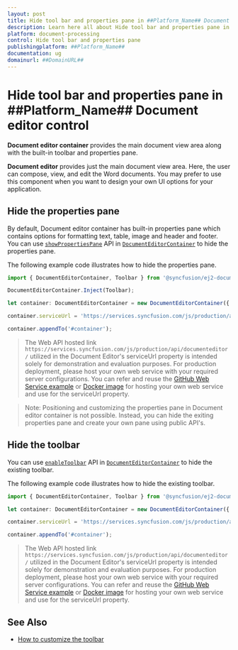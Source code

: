 ```yaml
---
layout: post
title: Hide tool bar and properties pane in ##Platform_Name## Document editor control | Syncfusion
description: Learn here all about Hide tool bar and properties pane in Syncfusion ##Platform_Name## Document editor control of Syncfusion Essential JS 2 and more.
platform: document-processing
control: Hide tool bar and properties pane 
publishingplatform: ##Platform_Name##
documentation: ug
domainurl: ##DomainURL##
---
```


# Hide tool bar and properties pane in ##Platform_Name## Document editor control

**Document editor container** provides the main document view area along with the built-in toolbar and properties pane.

**Document editor** provides just the main document view area. Here, the user can compose, view, and edit the Word documents. You may prefer to use this component when you want to design your own UI options for your application.

## Hide the properties pane

By default, Document editor container has built-in properties pane which contains options for formatting text, table, image and header and footer. You can use [`showPropertiesPane`](https://ej2.syncfusion.com/javascript/documentation/api/document-editor-container/documentEditorContainerModel#showpropertiespane) API in [`DocumentEditorContainer`](https://ej2.syncfusion.com/javascript/documentation/api/document-editor-container/documentEditorContainerModel) to hide the properties pane.

The following example code illustrates how to hide the properties pane.

```ts
import { DocumentEditorContainer, Toolbar } from '@syncfusion/ej2-documenteditor';

DocumentEditorContainer.Inject(Toolbar);

let container: DocumentEditorContainer = new DocumentEditorContainer({ enableToolbar: true, height: '590px', showPropertiesPane:false });

container.serviceUrl = 'https://services.syncfusion.com/js/production/api/documenteditor/';

container.appendTo('#container');
```

> The Web API hosted link `https://services.syncfusion.com/js/production/api/documenteditor/` utilized in the Document Editor's serviceUrl property is intended solely for demonstration and evaluation purposes. For production deployment, please host your own web service with your required server configurations. You can refer and reuse the [GitHub Web Service example](https://github.com/SyncfusionExamples/EJ2-DocumentEditor-WebServices) or [Docker image](https://hub.docker.com/r/syncfusion/word-processor-server) for hosting your own web service and use for the serviceUrl property.

>Note: Positioning and customizing the properties pane in Document editor container is not possible. Instead, you can hide the exiting properties pane and create your own pane using public API's.

## Hide the toolbar

You can use [`enableToolbar`](https://ej2.syncfusion.com/javascript/documentation/api/document-editor-container/documentEditorContainerModel#enabletoolbar) API in [`DocumentEditorContainer`](https://ej2.syncfusion.com/javascript/documentation/api/document-editor-container/documentEditorContainerModel/) to hide the existing toolbar.

The following example code illustrates how to hide the existing toolbar.

```ts
import { DocumentEditorContainer, Toolbar } from '@syncfusion/ej2-documenteditor';

let container: DocumentEditorContainer = new DocumentEditorContainer({ enableToolbar: false, height: '590px' });

container.serviceUrl = 'https://services.syncfusion.com/js/production/api/documenteditor/';

container.appendTo('#container');
```

> The Web API hosted link `https://services.syncfusion.com/js/production/api/documenteditor/` utilized in the Document Editor's serviceUrl property is intended solely for demonstration and evaluation purposes. For production deployment, please host your own web service with your required server configurations. You can refer and reuse the [GitHub Web Service example](https://github.com/SyncfusionExamples/EJ2-DocumentEditor-WebServices) or [Docker image](https://hub.docker.com/r/syncfusion/word-processor-server) for hosting your own web service and use for the serviceUrl property.

## See Also

* [How to customize the toolbar](../how-to/customize-tool-bar)